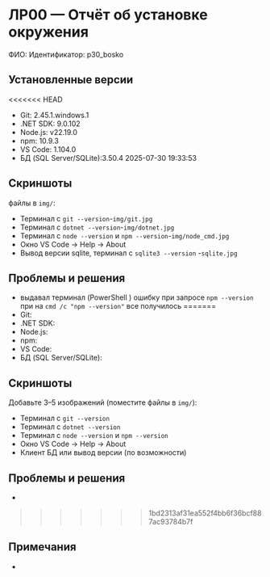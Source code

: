 ﻿# ЛР00 — Отчёт об установке окружения

ФИО: 
Идентификатор: p30_bosko

## Установленные версии
<<<<<<< HEAD
- Git: 2.45.1.windows.1
- .NET SDK: 9.0.102
- Node.js: v22.19.0
- npm: 10.9.3
- VS Code: 1.104.0
- БД (SQL Server/SQLite):3.50.4 2025-07-30 19:33:53

## Скриншоты
файлы в `img/`:
- Терминал с `git --version`-`img/git.jpg`
- Терминал с `dotnet --version`-`img/dotnet.jpg`
- Терминал с `node --version` и `npm --version`-`img/node_cmd.jpg`
- Окно VS Code → Help → About
- Вывод версии sqlite, терминал с `sqlite3 --version` -`sqlite.jpg`

## Проблемы и решения
- выдавал терминал (PowerShell ) ошибку при запросе `npm --version` при 
на `cmd /c "npm --version"` все получилось
=======
- Git: 
- .NET SDK: 
- Node.js: 
- npm: 
- VS Code: 
- БД (SQL Server/SQLite): 

## Скриншоты
Добавьте 3–5 изображений (поместите файлы в `img/`):
- Терминал с `git --version`
- Терминал с `dotnet --version`
- Терминал с `node --version` и `npm --version`
- Окно VS Code → Help → About
- Клиент БД или вывод версии (по возможности)

## Проблемы и решения
- 
>>>>>>> 1bd2313af31ea552f4bb6f36bcf887ac93784b7f

## Примечания
- 
